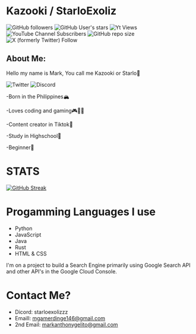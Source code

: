 # Kazooki / StarloExoliz

![GitHub followers](https://img.shields.io/github/followers/Kazooki123?logo=github&color=green)
![GitHub User's stars](https://img.shields.io/github/stars/Kazooki123?logo=github&color=green)
![Yt Views](https://img.shields.io/youtube/channel/views/UCDZFWAeqwUGm9OU4LYq6qWg)
![YouTube Channel Subscribers](https://img.shields.io/youtube/channel/subscribers/UCDZFWAeqwUGm9OU4LYq6qWg)
![GitHub repo size](https://img.shields.io/github/repo-size/Kazooki123/starlosearch?logo=github&label=Repo%20Size&color=purple)
![X (formerly Twitter) Follow](https://img.shields.io/twitter/follow/Mr_Unknown157)

## About Me:

Hello my name is Mark, You call me Kazooki or Starlo👋

![Twitter](https://badgen.net/badge/icon/Mr_Unknown?icon=twitter&label)
![Discord](https://badgen.net/badge/icon/Marcoo?icon=discord&label&color=red)

-Born in the Philippines🏔️

-Loves coding and gaming🎮🧑‍💻

-Content creator in Tiktok🧠

-Study in Highschool📖

-Beginner🔰

# STATS

[![GitHub Streak](https://streak-stats.demolab.com?user=Kazooki123&theme=buefy-dark)](https://git.io/streak-stats)

<!-- ([![GitHub Streak](https://streak-stats.demolab.com?user=Kazooki123&theme=dark)](https://git.io/streak-stats))  -->

# Progamming Languages I use

* Python
* JavaScript
* Java
* Rust
* HTML & CSS

I'm on a project to build a Search Engine primarily using Google Search API and other API's in the Google Cloud Console.

# Contact Me?

* Dicord: starloexolizzz
* Emaill: mgamerdinge146@gmail.com
* 2nd Email: markanthonygelito@gmail.com
